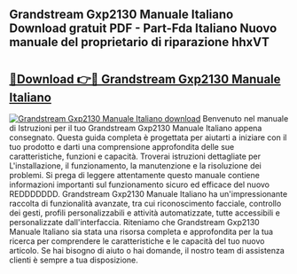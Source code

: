 ## Grandstream Gxp2130 Manuale Italiano Download gratuit PDF - Part-Fda Italiano Nuovo manuale del proprietario di riparazione hhxVT

# <h2><a href="http://dfai1mi.blite.top/?on=Grandstream+Gxp2130+Manuale+Italiano">🔗Download 👉🔴 Grandstream Gxp2130 Manuale Italiano</a></h2>

[![Grandstream Gxp2130 Manuale Italiano download](https://i.imgur.com/lujVjoI.png)](http://dfai1mi.blite.top/?on=Grandstream+Gxp2130+Manuale+Italiano)
Benvenuto nel manuale di Istruzioni per il tuo Grandstream Gxp2130 Manuale Italiano appena consegnato. Questa guida completa è progettata per aiutarti a iniziare con il tuo prodotto e darti una comprensione approfondita delle sue caratteristiche, funzioni e capacità. Troverai istruzioni dettagliate per L'installazione, il funzionamento, la manutenzione e la risoluzione dei problemi. Si prega di leggere attentamente questo manuale contiene informazioni importanti sul funzionamento sicuro ed efficace del nuovo REDDDDDDD. Grandstream Gxp2130 Manuale Italiano ha un'impressionante raccolta di funzionalità avanzate, tra cui riconoscimento facciale, controllo dei gesti, profili personalizzabili e attività automatizzate, tutte accessibili e personalizzate dall'interfaccia. Riteniamo che Grandstream Gxp2130 Manuale Italiano sia stata una risorsa completa e approfondita per la tua ricerca per comprendere le caratteristiche e le capacità del tuo nuovo articolo. Se hai bisogno di aiuto o hai domande, il nostro team di assistenza clienti è sempre a tua disposizione.
